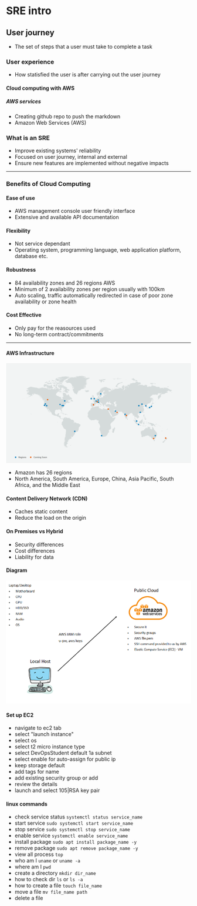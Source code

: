 # SRE intro
## User journey
- The set of steps that a user must take to complete a task
### User experience
- How statisfied the user is after carrying out the user journey
#### Cloud computing with AWS
##### AWS services  
- Creating github repo to push the markdown
- Amazon Web Services (AWS)
### What is an SRE

- Improve existing systems' reliability 
- Focused on user journey, internal and external
- Ensure new features are implemented without negative impacts
---
### Benefits of Cloud Computing

#### Ease of use 
- AWS management console user friendly interface
- Extensive and available API documentation
#### Flexibility
- Not service dependant 
- Operating system, programming language, web application platform, database etc.  
#### Robustness 
- 84 availability zones and 26 regions AWS
- Minimum of 2 availability zones per region usually with 100km
- Auto scaling, traffic automatically redirected in case of poor zone availability or zone health
#### Cost Effective
- Only pay for the reasources used
- No long-term contract/commitments

---

#### AWS Infrastructure
![AWS-regions](AWS-regions.png)
- Amazon has 26 regions 
- North America, South America, Europe, China, Asia Pacific, South Africa, and the Middle East

#### Content Delivery Network (CDN)
- Caches static content
- Reduce the load on the origin 

#### On Premises vs Hybrid
- Security differences 
- Cost differences
- Liability for data


#### Diagram
![AWS-Diagram](AWS-diagram.png)

#### Set up EC2
- navigate to ec2 tab
- select "launch instance"
- select os
- select t2 micro instance type
- select DevOpsStudent default 1a subnet
- select enable for auto-assign for public ip
- keep storage default 
- add tags for name
- add existing security group or add 
- review the details
- launch and select 105|RSA key pair

#### linux commands
- check service status `systemctl status service_name`
- start service `sudo systemctl start service_name`
- stop service `sudo systemctl stop service_name`
- enable service `systemctl enable service_name`
- install package `sudo apt install package_name -y`
- remove package `sudo apt remove package_name -y` 
- view all process `top` 
- who am I `uname` or `uname -a`
- where am I `pwd` 
- create a directory `mkdir dir_name`
- how to check dir `ls` or `ls -a` 
- how to create a file `touch file_name`
- move a file `mv file_name path`
- delete a file 